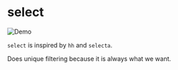 # select

![Demo](https://raw.github.com/rickardlindberg/dotfiles/master/select/demo.gif)

`select` is inspired by `hh` and `selecta`.

Does unique filtering because it is always what we want.
